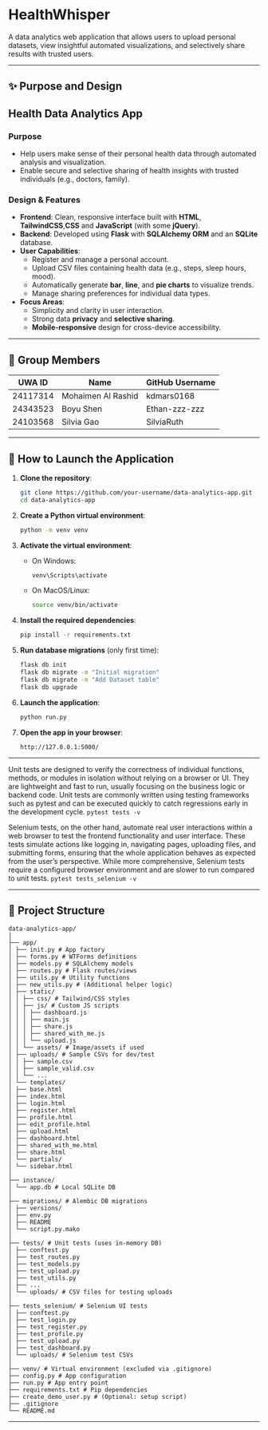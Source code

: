# HealthWhisper

A data analytics web application that allows users to upload personal datasets, view insightful automated visualizations, and selectively share results with trusted users.

---

## ✨ Purpose and Design

## Health Data Analytics App

### Purpose

- Help users make sense of their personal health data through automated analysis and visualization.
- Enable secure and selective sharing of health insights with trusted individuals (e.g., doctors, family).

### Design & Features

- **Frontend**: Clean, responsive interface built with **HTML**, **TailwindCSS**,**CSS** and **JavaScript** (with some **jQuery**).
- **Backend**: Developed using **Flask** with **SQLAlchemy ORM** and an **SQLite** database.
- **User Capabilities**:
  - Register and manage a personal account.
  - Upload CSV files containing health data (e.g., steps, sleep hours, mood).
  - Automatically generate **bar**, **line**, and **pie charts** to visualize trends.
  - Manage sharing preferences for individual data types.
- **Focus Areas**:
  - Simplicity and clarity in user interaction.
  - Strong data **privacy** and **selective sharing**.
  - **Mobile-responsive** design for cross-device accessibility.

---

## 👥 Group Members

| UWA ID   | Name               | GitHub Username |
| -------- | ------------------ | --------------- |
| 24117314 | Mohaimen Al Rashid | kdmars0168      |
| 24343523 | Boyu Shen          | Ethan-zzz-zzz   |
| 24103568 | Silvia Gao         | SilviaRuth      |

---

## 🚀 How to Launch the Application

1. **Clone the repository**:

   ```bash
   git clone https://github.com/your-username/data-analytics-app.git
   cd data-analytics-app
   ```

2. **Create a Python virtual environment**:

   ```bash
   python -m venv venv
   ```

3. **Activate the virtual environment**:

   - On Windows:
     ```bash
     venv\Scripts\activate
     ```
   - On MacOS/Linux:
     ```bash
     source venv/bin/activate
     ```

4. **Install the required dependencies**:

   ```bash
   pip install -r requirements.txt
   ```

5. **Run database migrations** (only first time):

   ```bash
   flask db init
   flask db migrate -m "Initial migration"
   flask db migrate -m "Add Dataset table"
   flask db upgrade
   ```

6. **Launch the application**:

   ```bash
   python run.py
   ```

7. **Open the app in your browser**:
   ```
   http://127.0.0.1:5000/
   ```

---

Unit tests are designed to verify the correctness of individual functions, methods, or modules in isolation without relying on a browser or UI. They are lightweight and fast to run, usually focusing on the business logic or backend code. Unit tests are commonly written using testing frameworks such as pytest and can be executed quickly to catch regressions early in the development cycle.
`pytest tests -v`

Selenium tests, on the other hand, automate real user interactions within a web browser to test the frontend functionality and user interface. These tests simulate actions like logging in, navigating pages, uploading files, and submitting forms, ensuring that the whole application behaves as expected from the user’s perspective. While more comprehensive, Selenium tests require a configured browser environment and are slower to run compared to unit tests.
`pytest tests_selenium -v`

---

## 📂 Project Structure

```
data-analytics-app/
│
├── app/
│ ├── init.py # App factory
│ ├── forms.py # WTForms definitions
│ ├── models.py # SQLAlchemy models
│ ├── routes.py # Flask routes/views
│ ├── utils.py # Utility functions
│ ├── new_utils.py # (Additional helper logic)
│ ├── static/
│ │ ├── css/ # Tailwind/CSS styles
│ │ ├── js/ # Custom JS scripts
│ │ │ ├── dashboard.js
│ │ │ ├── main.js
│ │ │ ├── share.js
│ │ │ ├── shared_with_me.js
│ │ │ └── upload.js
│ │ └── assets/ # Image/assets if used
│ ├── uploads/ # Sample CSVs for dev/test
│ │ ├── sample.csv
│ │ ├── sample_valid.csv
│ │ └── ...
│ └── templates/
│ ├── base.html
│ ├── index.html
│ ├── login.html
│ ├── register.html
│ ├── profile.html
│ ├── edit_profile.html
│ ├── upload.html
│ ├── dashboard.html
│ ├── shared_with_me.html
│ ├── share.html
│ └── partials/
│ └── sidebar.html
│
├── instance/
│ └── app.db # Local SQLite DB
│
├── migrations/ # Alembic DB migrations
│ ├── versions/
│ ├── env.py
│ ├── README
│ └── script.py.mako
│
├── tests/ # Unit tests (uses in-memory DB)
│ ├── conftest.py
│ ├── test_routes.py
│ ├── test_models.py
│ ├── test_upload.py
│ ├── test_utils.py
│ ├── ...
│ └── uploads/ # CSV files for testing uploads
│
├── tests_selenium/ # Selenium UI tests
│ ├── conftest.py
│ ├── test_login.py
│ ├── test_register.py
│ ├── test_profile.py
│ ├── test_upload.py
│ ├── test_dashboard.py
│ └── uploads/ # Selenium test CSVs
│
├── venv/ # Virtual environment (excluded via .gitignore)
├── config.py # App configuration
├── run.py # App entry point
├── requirements.txt # Pip dependencies
├── create_demo_user.py # (Optional: setup script)
├── .gitignore
└── README.md
```

---
